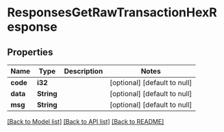 # ResponsesGetRawTransactionHexResponse

## Properties
Name | Type | Description | Notes
------------ | ------------- | ------------- | -------------
**code** | **i32** |  | [optional] [default to null]
**data** | **String** |  | [optional] [default to null]
**msg** | **String** |  | [optional] [default to null]

[[Back to Model list]](../README.md#documentation-for-models) [[Back to API list]](../README.md#documentation-for-api-endpoints) [[Back to README]](../README.md)


